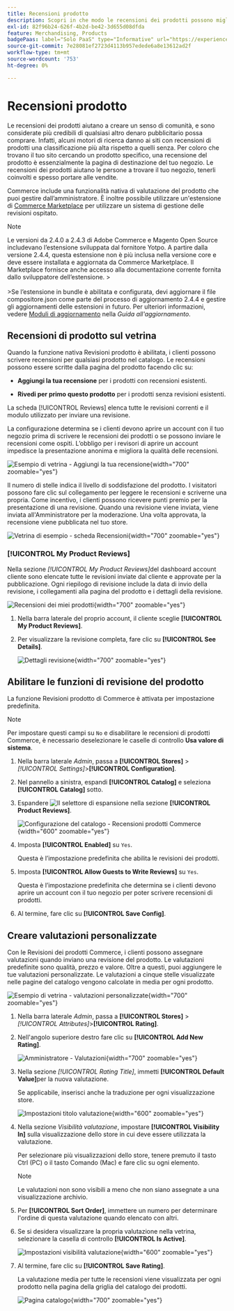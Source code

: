 ```yaml
---
title: Recensioni prodotto
description: Scopri in che modo le recensioni dei prodotti possono migliorare il tuo negozio e portare più credibilità ai tuoi prodotti.
exl-id: 82f96b24-626f-4b2d-be42-3d655d08dfda
feature: Merchandising, Products
badgePaas: label="Solo PaaS" type="Informative" url="https://experienceleague.adobe.com/it/docs/commerce/user-guides/product-solutions" tooltip="Applicabile solo ai progetti Adobe Commerce on Cloud (infrastruttura PaaS gestita da Adobe) e ai progetti on-premise."
source-git-commit: 7e28081ef2723d4113b957edede6a8e13612ad2f
workflow-type: tm+mt
source-wordcount: '753'
ht-degree: 0%

---
```


# Recensioni prodotto

Le recensioni dei prodotti aiutano a creare un senso di comunità, e sono considerate più credibili di qualsiasi altro denaro pubblicitario possa comprare. Infatti, alcuni motori di ricerca danno ai siti con recensioni di prodotti una classificazione più alta rispetto a quelli senza. Per coloro che trovano il tuo sito cercando un prodotto specifico, una recensione del prodotto è essenzialmente la pagina di destinazione del tuo negozio. Le recensioni dei prodotti aiutano le persone a trovare il tuo negozio, tenerli coinvolti e spesso portare alle vendite.

Commerce include una funzionalità nativa di valutazione del prodotto che puoi gestire dall’amministratore. È inoltre possibile utilizzare un&#39;estensione di [Commerce Marketplace](../getting-started/commerce-marketplace.md) per utilizzare un sistema di gestione delle revisioni ospitato.

>[!NOTE]
>
>Le versioni da 2.4.0 a 2.4.3 di Adobe Commerce e Magento Open Source includevano l’estensione sviluppata dal fornitore Yotpo. A partire dalla versione 2.4.4, questa estensione non è più inclusa nella versione core e deve essere installata e aggiornata da Commerce Marketplace. Il Marketplace fornisce anche accesso alla documentazione corrente fornita dallo sviluppatore dell’estensione.
>&#x200B;><br><br>
>&#x200B;>Se l’estensione in bundle è abilitata e configurata, devi aggiornare il file compositore.json come parte del processo di aggiornamento 2.4.4 e gestire gli aggiornamenti delle estensioni in futuro. Per ulteriori informazioni, vedere [Moduli di aggiornamento](https://experienceleague.adobe.com/docs/commerce-operations/upgrade-guide/modules/upgrade.html?lang=it) nella _Guida all&#39;aggiornamento_.

## Recensioni di prodotto sul vetrina

Quando la funzione nativa Revisioni prodotto è abilitata, i clienti possono scrivere recensioni per qualsiasi prodotto nel catalogo. Le recensioni possono essere scritte dalla pagina del prodotto facendo clic su:

- **Aggiungi la tua recensione** per i prodotti con recensioni esistenti.

- **Rivedi per primo questo prodotto** per i prodotti senza revisioni esistenti.

La scheda [!UICONTROL Reviews] elenca tutte le revisioni correnti e il modulo utilizzato per inviare una revisione.

La configurazione determina se i clienti devono aprire un account con il tuo negozio prima di scrivere le recensioni dei prodotti o se possono inviare le recensioni come ospiti. L’obbligo per i revisori di aprire un account impedisce la presentazione anonima e migliora la qualità delle recensioni.

![Esempio di vetrina - Aggiungi la tua recensione](./assets/storefront-review-this-product.png){width="700" zoomable="yes"}

Il numero di stelle indica il livello di soddisfazione del prodotto. I visitatori possono fare clic sul collegamento per leggere le recensioni e scriverne una propria. Come incentivo, i clienti possono ricevere punti premio per la presentazione di una revisione. Quando una revisione viene inviata, viene inviata all&#39;Amministratore per la moderazione. Una volta approvata, la recensione viene pubblicata nel tuo store.

![Vetrina di esempio - scheda Recensioni](./assets/storefront-reviews-tab.png){width="700" zoomable="yes"}

### [!UICONTROL My Product Reviews]

Nella sezione _[!UICONTROL My Product Reviews]_&#x200B;del dashboard account cliente sono elencate tutte le revisioni inviate dal cliente e approvate per la pubblicazione. Ogni riepilogo di revisione include la data di invio della revisione, i collegamenti alla pagina del prodotto e i dettagli della revisione.

![Recensioni dei miei prodotti](./assets/account-dashboard-my-product-reviews.png){width="700" zoomable="yes"}

1. Nella barra laterale del proprio account, il cliente sceglie **[!UICONTROL My Product Reviews]**.

1. Per visualizzare la revisione completa, fare clic su **[!UICONTROL See Details]**.

   ![Dettagli revisione](./assets/account-dashboard-my-product-reviews-details.png){width="700" zoomable="yes"}

## Abilitare le funzioni di revisione del prodotto

La funzione Revisioni prodotto di Commerce è attivata per impostazione predefinita.

>[!NOTE]
>
>Per impostare questi campi su `No` e disabilitare le recensioni di prodotti Commerce, è necessario deselezionare le caselle di controllo **Usa valore di sistema**.

1. Nella barra laterale _Admin_, passa a **[!UICONTROL Stores]** > _[!UICONTROL Settings]_>**[!UICONTROL Configuration]**.

1. Nel pannello a sinistra, espandi **[!UICONTROL Catalog]** e seleziona **[!UICONTROL Catalog]** sotto.

1. Espandere ![Il selettore di espansione](../assets/icon-display-expand.png) nella sezione **[!UICONTROL Product Reviews]**.

   ![Configurazione del catalogo - Recensioni prodotti Commerce](../configuration-reference/catalog/assets/catalog-product-reviews.png){width="600" zoomable="yes"}

1. Imposta **[!UICONTROL Enabled]** su `Yes`.

   Questa è l’impostazione predefinita che abilita le revisioni dei prodotti.

1. Imposta **[!UICONTROL Allow Guests to Write Reviews]** su `Yes`.

   Questa è l’impostazione predefinita che determina se i clienti devono aprire un account con il tuo negozio per poter scrivere recensioni di prodotti.

1. Al termine, fare clic su **[!UICONTROL Save Config]**.

## Creare valutazioni personalizzate

Con le Revisioni dei prodotti Commerce, i clienti possono assegnare valutazioni quando inviano una revisione del prodotto. Le valutazioni predefinite sono qualità, prezzo e valore. Oltre a questi, puoi aggiungere le tue valutazioni personalizzate. Le valutazioni a cinque stelle visualizzate nelle pagine del catalogo vengono calcolate in media per ogni prodotto.

![Esempio di vetrina - valutazioni personalizzate](./assets/attribute-custom-ratings-review.png){width="700" zoomable="yes"}

1. Nella barra laterale _Admin_, passa a **[!UICONTROL Stores]** > _[!UICONTROL Attributes]_>**[!UICONTROL Rating]**.

1. Nell&#39;angolo superiore destro fare clic su **[!UICONTROL Add New Rating]**.

   ![Amministratore - Valutazioni](./assets/product-reviews-rating.png){width="700" zoomable="yes"}

1. Nella sezione _[!UICONTROL Rating Title]_, immetti **[!UICONTROL Default Value]**&#x200B;per la nuova valutazione.

   Se applicabile, inserisci anche la traduzione per ogni visualizzazione store.

   ![Impostazioni titolo valutazione](./assets/product-rating-title.png){width="600" zoomable="yes"}

1. Nella sezione _Visibilità valutazione_, impostare **[!UICONTROL Visibility In]** sulla visualizzazione dello store in cui deve essere utilizzata la valutazione.

   Per selezionare più visualizzazioni dello store, tenere premuto il tasto Ctrl (PC) o il tasto Comando (Mac) e fare clic su ogni elemento.

   >[!NOTE]
   >
   >Le valutazioni non sono visibili a meno che non siano assegnate a una visualizzazione archivio.

1. Per **[!UICONTROL Sort Order]**, immettere un numero per determinare l&#39;ordine di questa valutazione quando elencato con altri.

1. Se si desidera visualizzare la propria valutazione nella vetrina, selezionare la casella di controllo **[!UICONTROL Is Active]**.

   ![Impostazioni visibilità valutazione](./assets/product-rating-visibility.png){width="600" zoomable="yes"}

1. Al termine, fare clic su **[!UICONTROL Save Rating]**.

   La valutazione media per tutte le recensioni viene visualizzata per ogni prodotto nella pagina della griglia del catalogo dei prodotti.

   ![Pagina catalogo](./assets/catalog-rating-page.png){width="700" zoomable="yes"}
